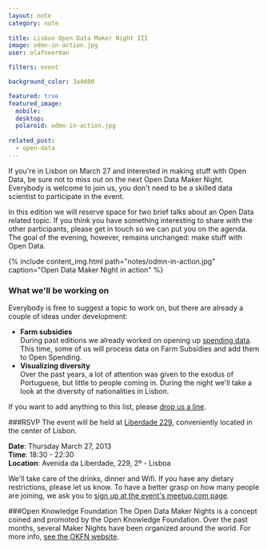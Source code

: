 ```yaml
---
layout: note
category: note
  
title: Lisbon Open Data Maker Night III
image: odmn-in-action.jpg
user: olafveerman

filters: event

background_color: 3a4d80

featured: true
featured_image: 
  mobile: 
  desktop: 
  polaroid: odmn-in-action.jpg
  
related_post:
  - open-data
---
```

If you're in Lisbon on March 27 and interested in making stuff with Open Data, be sure not to miss out on the next Open Data Maker Night. Everybody is welcome to join us, you don't need to be a skilled data scientist to participate in the event.

In this edition we will reserve space for two brief talks about an Open Data related topic. If you think you have something interesting to share with the other participants, please get in touch so we can put you on the agenda. The goal of the evening, however, remains unchanged: make stuff with Open Data.

{% include content_img.html path="notes/odmn-in-action.jpg" caption="Open Data Maker Night in action" %}

### What we'll be working on
Everybody is free to suggest a topic to work on, but there are already a couple of ideas under development:

- **Farm subsidies**  
During past editions we already worked on opening up [spending data](/notes/non-bid-contracts-openspending). This time, some of us will process data on Farm Subsidies and add them to Open Spending.
- **Visualizing diversity**  
Over the past years, a lot of attention was given to the exodus of Portuguese, but little to people coming in. During the night we'll take a look at the diversity of nationalities in Lisbon.

If you want to add anything to this list, please [drop us a line](mailto:olaf@flipside.org).

###RSVP
The event will be held at [Liberdade 229](http://www.liberdade229.com), conveniently located in the center of Lisbon.

__Date__: Thursday March 27, 2013  
__Time__: 18:30 - 22:30  
__Location__: Avenida da Liberdade, 229, 2º - Lisboa

We'll take care of the drinks, dinner and Wifi. If you have any dietary restrictions, please let us know. To have a better grasp on how many people are joining, we ask you to [sign up at the event's meetup.com page](http://www.meetup.com/OpenKnowledgeFoundation/Lisbon-PT/1120442/).

###Open Knowledge Foundation
The Open Data Maker Nights is a concept coined and promoted by the Open Knowledge Foundation. Over the past months, several Maker Nights have been organized around the world. For more info, [see the OKFN website](http://okfnlabs.org/events/open-data-maker/).